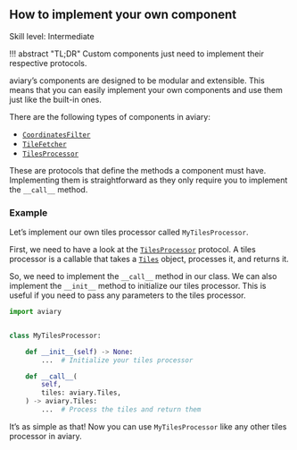 <style>
  .md-sidebar--secondary { visibility: hidden }
</style>

## How to implement your own component

<span class="aviary-skill-level">Skill level: Intermediate</span>

!!! abstract "TL;DR"
    Custom components just need to implement their respective protocols.

aviary’s components are designed to be modular and extensible.
This means that you can easily implement your own components and use them just like the built-in ones.

There are the following types of components in aviary:

- [`CoordinatesFilter`][CoordinatesFilter]
- [`TileFetcher`][TileFetcher]
- [`TilesProcessor`][TilesProcessor]

These are protocols that define the methods a component must have.
Implementing them is straightforward as they only require you to implement the `__call__` method.

  [CoordinatesFilter]: ../../api_reference/utils/coordinates_filter/coordinates_filter.md#aviary.utils.CoordinatesFilter
  [TileFetcher]: ../../api_reference/tile/tile_fetcher/tile_fetcher.md#aviary.tile.TileFetcher
  [TilesProcessor]: ../../api_reference/tile/tiles_processor/tiles_processor.md#aviary.tile.TilesProcessor

### Example

Let’s implement our own tiles processor called `MyTilesProcessor`.

First, we need to have a look at the [`TilesProcessor`][TilesProcessor] protocol.
A tiles processor is a callable that takes a [`Tiles`][Tiles] object, processes it, and returns it.

So, we need to implement the `__call__` method in our class.
We can also implement the `__init__` method to initialize our tiles processor.
This is useful if you need to pass any parameters to the tiles processor.

``` python
import aviary


class MyTilesProcessor:

    def __init__(self) -> None:
        ...  # Initialize your tiles processor

    def __call__(
        self,
        tiles: aviary.Tiles,
    ) -> aviary.Tiles:
        ...  # Process the tiles and return them
```

It’s as simple as that! Now you can use `MyTilesProcessor` like any other tiles processor in aviary.

  [TilesProcessor]: ../../api_reference/tile/tiles_processor/tiles_processor.md#aviary.tile.TilesProcessor
  [Tiles]: ../../api_reference/core/tiles.md#aviary.Tiles
